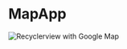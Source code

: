 # MapApp
![Recyclerview with Google Map ](https://github.com/rkhdhvl/MapApp/blob/master/map_example.gif)
